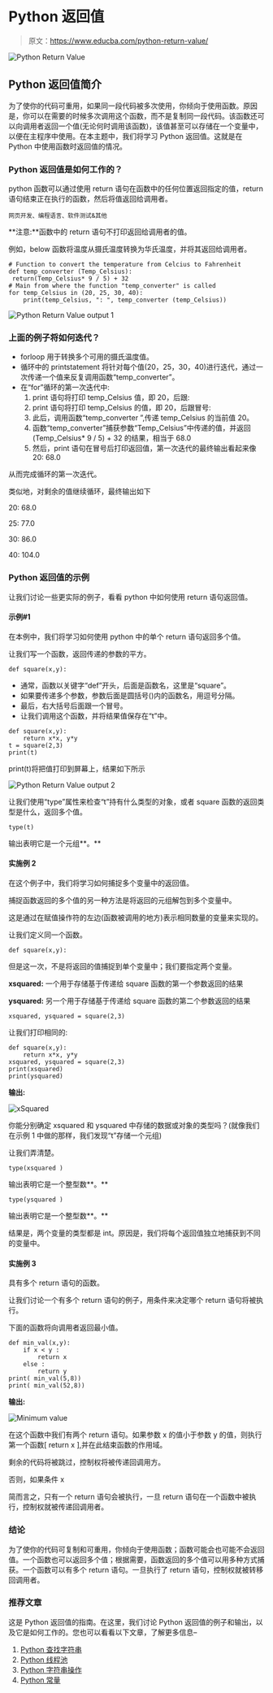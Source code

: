 # Python 返回值

> 原文：<https://www.educba.com/python-return-value/>

![Python Return Value](img/0e428abf0e98394c14b7c8e2e5931261.png)



## Python 返回值简介

为了使你的代码可重用，如果同一段代码被多次使用，你倾向于使用函数。原因是，你可以在需要的时候多次调用这个函数，而不是复制同一段代码。该函数还可以向调用者返回一个值(无论何时调用该函数)，该值甚至可以存储在一个变量中，以便在主程序中使用。在本主题中，我们将学习 Python 返回值。这就是在 Python 中使用函数时返回值的情况。

### Python 返回值是如何工作的？

python 函数可以通过使用 return 语句在函数中的任何位置返回指定的值，return 语句结束正在执行的函数，然后将值返回给调用者。

<small>网页开发、编程语言、软件测试&其他</small>

**注意:**函数中的 return 语句不打印返回给调用者的值。

例如，below 函数将温度从摄氏温度转换为华氏温度，并将其返回给调用者。

```
# Function to convert the temperature from Celcius to Fahrenheit
def temp_converter (Temp_Celsius):
 return(Temp_Celsius* 9 / 5) + 32
# Main from where the function "temp_converter" is called
for temp_Celsius in (20, 25, 30, 40):
    print(temp_Celsius, ": ", temp_converter (temp_Celsius))
```

![Python Return Value output 1](img/4219e3e9c53a3473b01c44857091b0bc.png)



### 上面的例子将如何迭代？

*   forloop 用于转换多个可用的摄氏温度值。
*   循环中的 printstatement 将针对每个值(20，25，30，40)进行迭代，通过一次传递一个值来反复调用函数“temp_converter”。
*   在“for”循环的第一次迭代中:
    1.  print 语句将打印 temp_Celsius 值，即 20，后跟:
    2.  print 语句将打印 temp_Celsius 的值，即 20，后跟冒号:
    3.  此后，调用函数“temp_converter ”,传递 temp_Celsius 的当前值 20。
    4.  函数“temp_converter”捕获参数“Temp_Celsius”中传递的值，并返回(Temp_Celsius* 9 / 5) + 32 的结果，相当于 68.0
    5.  然后，print 语句在冒号后打印返回值，第一次迭代的最终输出看起来像 20: 68.0

从而完成循环的第一次迭代。

类似地，对剩余的值继续循环，最终输出如下

20: 68.0

25: 77.0

30: 86.0

40: 104.0

### Python 返回值的示例

让我们讨论一些更实际的例子，看看 python 中如何使用 return 语句返回值。

#### 示例#1

在本例中，我们将学习如何使用 python 中的单个 return 语句返回多个值。

让我们写一个函数，返回传递的参数的平方。

```
def square(x,y):
```

*   通常，函数以关键字“def”开头，后面是函数名，这里是“square”。
*   如果要传递多个参数，参数后面是圆括号()内的函数名，用逗号分隔。
*   最后，右大括号后面跟一个冒号。
*   让我们调用这个函数，并将结果值保存在“t”中。

```
def square(x,y):
    return x*x, y*y
t = square(2,3)
print(t)
```

print(t)将把值打印到屏幕上，结果如下所示

![Python Return Value output 2](img/2c5a52d0dc5041c1bf9c5d626ce1f2cb.png)



让我们使用“type”属性来检查“t”持有什么类型的对象，或者 square 函数的返回类型是什么，返回多个值。

```
type(t)
```

输出表明它是一个元组**。**

#### 实施例 2

在这个例子中，我们将学习如何捕捉多个变量中的返回值。

捕捉函数返回的多个值的另一种方法是将返回的元组解包到多个变量中。

这是通过在赋值操作符的左边(函数被调用的地方)表示相同数量的变量来实现的。

让我们定义同一个函数。

```
def square(x,y):
```

但是这一次，不是将返回的值捕捉到单个变量中；我们要指定两个变量。

**xsquared:** 一个用于存储基于传递给 square 函数的第一个参数返回的结果

**ysquared:** 另一个用于存储基于传递给 square 函数的第二个参数返回的结果

```
xsquared, ysquared = square(2,3)
```

让我们打印相同的:

```
def square(x,y):
    return x*x, y*y
xsquared, ysquared = square(2,3)
print(xsquared) 
print(ysquared)
```

**输出:**

![xSquared](img/22b5448892ef904aacca30914d430f4a.png)



你能分别确定 xsquared 和 ysquared 中存储的数据或对象的类型吗？(就像我们在示例 1 中做的那样，我们发现“t”存储一个元组)

让我们弄清楚。

```
type(xsquared )
```

输出表明它是一个整型数**。**

```
type(ysquared )
```

输出表明它是一个整型数**。**

结果是，两个变量的类型都是 int。原因是，我们将每个返回值独立地捕获到不同的变量中。

#### 实施例 3

具有多个 return 语句的函数。

让我们讨论一个有多个 return 语句的例子，用条件来决定哪个 return 语句将被执行。

下面的函数将向调用者返回最小值。

```
def min_val(x,y):
    if x < y :
        return x
    else :
        return y
print( min_val(5,8))
print( min_val(52,8))
```

**输出:**

![Minimum value](img/7bf647c1451620f34a88c8a41074481c.png)



在这个函数中我们有两个 return 语句。如果参数 x 的值小于参数 y 的值，则执行第一个函数[ return x ],并在此结束函数的作用域。

剩余的代码将被跳过，控制权将被传递回调用方。

否则，如果条件 x

简而言之，只有一个 return 语句会被执行，一旦 return 语句在一个函数中被执行，控制权就被传递回调用者。

### 结论

为了使你的代码可复制和可重用，你倾向于使用函数；函数可能会也可能不会返回值。一个函数也可以返回多个值；根据需要，函数返回的多个值可以用多种方式捕获。一个函数可以有多个 return 语句。一旦执行了 return 语句，控制权就被转移回调用者。

### 推荐文章

这是 Python 返回值的指南。在这里，我们讨论 Python 返回值的例子和输出，以及它是如何工作的。您也可以看看以下文章，了解更多信息–

1.  [Python 查找字符串](https://www.educba.com/python-find-string/)
2.  [Python 线程池](https://www.educba.com/python-threadpool/)
3.  [Python 字符串操作](https://www.educba.com/python-string-operations/)
4.  [Python 常量](https://www.educba.com/python-constants/)





